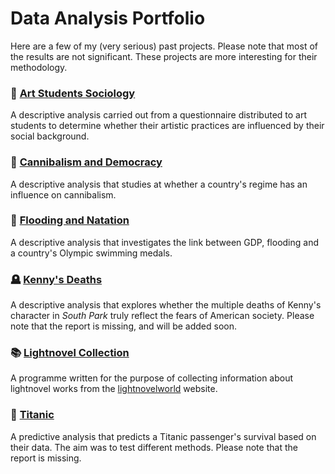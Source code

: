 # Data Analysis Portfolio

Here are a few of my (very serious) past projects. Please note that most of the results are not significant. These projects are more interesting for their methodology.

### :art: [Art Students Sociology](https://github.com/eloisedelerue/data-analysis-portfolio/tree/main/art-students-sociology)
A descriptive analysis carried out from a questionnaire distributed to art students to determine whether their artistic practices are influenced by their social background.

### :meat_on_bone: [Cannibalism and Democracy](https://github.com/eloisedelerue/data-analysis-portfolio/tree/main/cannibalism-and-democracy)
A descriptive analysis that studies at whether a country's regime has an influence on cannibalism.

### :ocean: [Flooding and Natation](https://github.com/eloisedelerue/data-analysis-portfolio/tree/main/flooding-and-natation)
A descriptive analysis that investigates the link between GDP, flooding and a country's Olympic swimming medals.

### :headstone: [Kenny's Deaths](https://github.com/eloisedelerue/data-analysis-portfolio/tree/main/kenny-s-deaths)
A descriptive analysis that explores whether the multiple deaths of Kenny's character in _South Park_ truly reflect the fears of American society.
Please note that the report is missing, and will be added soon.

### :books: [Lightnovel Collection](https://github.com/eloisedelerue/data-analysis-portfolio/tree/main/lightnovels-collection)
A programme written for the purpose of collecting information about lightnovel works from the [lightnovelworld](https://www.lightnovelworld.com/hub_29071230#:~:text=Light%20Novel%20World%20is%20a%20very%20special%20platform%20where%20you) website.

### :ship: [Titanic](https://github.com/eloisedelerue/data-analysis-portfolio/tree/main/titanic)
A predictive analysis that predicts a Titanic passenger's survival based on their data. The aim was to test different methods. Please note that the report is missing.
